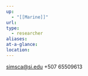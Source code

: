 ```yaml
---
up:
  - "[[Marine]]"
url: 
type:
  - researcher
aliases: 
at-a-glance: 
location:
---
```

simsca@si.edu
+507 65509613